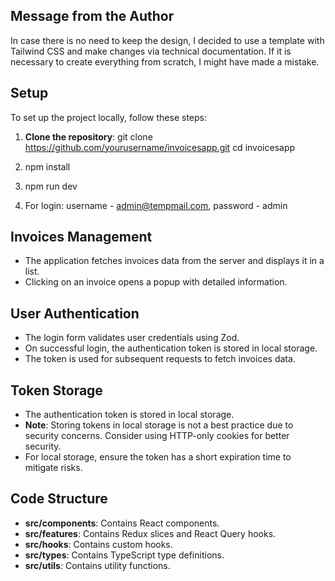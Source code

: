 ## Message from the Author

In case there is no need to keep the design, I decided to use a template with Tailwind CSS and make changes via technical documentation. If it is necessary to create everything from scratch, I might have made a mistake.

## Setup

To set up the project locally, follow these steps:

1. **Clone the repository**:
   git clone https://github.com/yourusername/invoicesapp.git
   cd invoicesapp

2. npm install

3. npm run dev

4. For login: username - admin@tempmail.com, password - admin

## Invoices Management

- The application fetches invoices data from the server and displays it in a list.
- Clicking on an invoice opens a popup with detailed information.

## User Authentication

- The login form validates user credentials using Zod.
- On successful login, the authentication token is stored in local storage.
- The token is used for subsequent requests to fetch invoices data.

## Token Storage

- The authentication token is stored in local storage.
- **Note**: Storing tokens in local storage is not a best practice due to security concerns. Consider using HTTP-only cookies for better security.
- For local storage, ensure the token has a short expiration time to mitigate risks.

## Code Structure

- **src/components**: Contains React components.
- **src/features**: Contains Redux slices and React Query hooks.
- **src/hooks**: Contains custom hooks.
- **src/types**: Contains TypeScript type definitions.
- **src/utils**: Contains utility functions.

